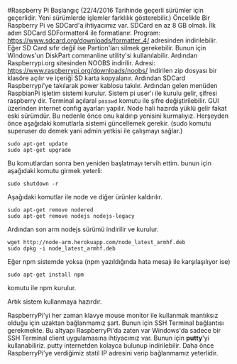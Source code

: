 ﻿#Raspberry Pi Başlangıç
(22/4/2016 Tarihinde geçerli sürümler için geçerlidir. Yeni sürümlerde işlemler farklılık gösterebilir.)
Öncelikle Bir Raspberry Pi ve SDCard'a ihtiyacımız var. SDCard en az 8 GB olmalı.
İlk adım SDCard SDFormatter4 ile formatlanır. Program: https://www.sdcard.org/downloads/formatter_4/ adresinden indirilebilir.
Eğer SD Card sıfır değil ise Partion'ları silmek gerekebilir. Bunun için Windows'un DiskPart commanline utility'si kullanılabilir.
Ardından Raspberrypi.org sitesinden NOOBS indirilir. Adresi: https://www.raspberrypi.org/downloads/noobs/
İndirilen zip dosyası bir klasöre açılır ve içeriği SD karta kopyalanır.
Ardından SDCard Raspberrypi'ye takılarak power kablosu takılır. Ardından gelen menüden RaspbianPi işletim sistemi kurulur.
Sistem pi user'ı ile kurulu gelir, şifresi raspberry dir.
Terminal açılaral ```passwd``` komutu ile şifre değiştirilebilir.
GUI üzerinden internet config ayarları yapılır.
Node hali hazırda yüklü gelir fakat eski sürümdür. Bu nedenle önce onu kaldırıp yenisini kurmalıyız.
Herşeyden önce aşağıdaki komutlarla sistemi güncellemek gerekir. (sudo komutu superuser do demek yani admin yetkisi ile çalışmayı sağlar.)
```
sudo apt-get update 
sudo apt-get upgrade
```
Bu komutlardan sonra ben yeniden başlatmayı tervih ettim. bunun için aşağıdaki komutu girmek yeterli:
```
sudo shutdown -r
```

Aşağıdaki komutlar ile node ve diğer ürünler kaldırılır.
```
sudo apt-get remove nodered
sudo apt-get remove nodejs nodejs-legacy
```
Ardından son arm nodejs sürümü indirilir ve kurulur.
```
wget http://node-arm.herokuapp.com/node_latest_armhf.deb
sudo dpkg -i node_latest_armhf.deb
```
Eğer npm sistemde yoksa (npm yazıldığında hata mesajı ile karşılaşılıyor ise)
```
sudo apt-get install npm
```
komutu ile npm kurulur.

Artık sistem kullanmaya hazırdır.

RaspberryPi'yi her zaman klavye mouse monitor ile kullanmak mantıksız olduğu için uzaktan bağlanmamız şart. Bunun için SSH Terminal bağlantısı gerekmekte.
Bu altyapı RaspberryPi'da zaten var Windows'da sadece bir SSH Terminal client uygulamasına ihtiyacımız var. Bunun için **putty**'yi kullanabiliriz. putty internetden kolayca bulunup indirilebilir.
Daha önce RaspberryPi'ye verdiğimiz statil IP adresini verip bağlanmamız yeterlidir.

